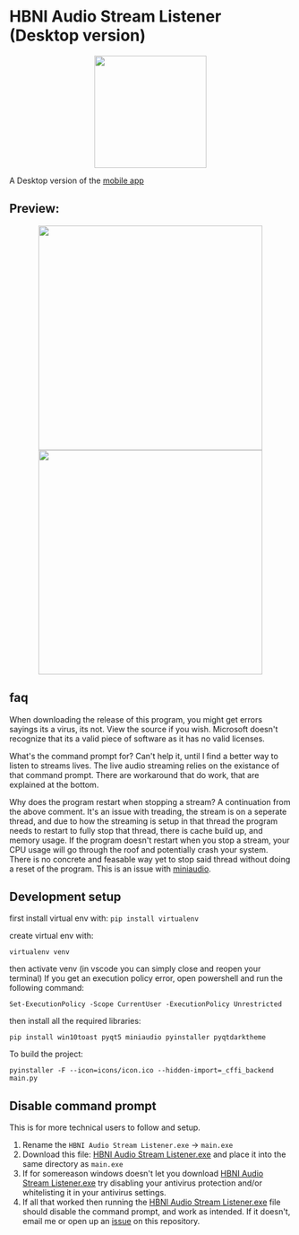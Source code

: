 # HBNI Audio Stream Listener (Desktop version)

<p align="center">
  <img height="200" src="https://github.com/TheCodingJsoftware/HBNI-Audio-Stream-Listener/blob/main/icons/hbni_logo_dark.png" />
</p>

A Desktop version of the [mobile app](https://play.google.com/store/apps/details?id=com.thecodingjsoftware.hutteritechurch)


## Preview:
<p align="center">
  <img height="400" src="https://user-images.githubusercontent.com/25397800/150418509-4d36d37f-a528-48c7-9e0a-a13946ef6b87.png" />
  <img height="400" src="https://user-images.githubusercontent.com/25397800/150418964-d82e17b7-780a-4d66-bbe3-c4507a9c0b93.png" />
</p>

## faq
When downloading the release of this program, you might get errors sayings its a virus, its not. View the source if you wish. Microsoft doesn't recognize that its a valid piece of software as it has no valid licenses.

What's the command prompt for? Can't help it, until I find a better way to listen to streams lives. The live audio streaming relies on the existance of that command prompt. There are workaround that do work, that are explained at the bottom.

Why does the program restart when stopping a stream? A continuation from the above comment. It's an issue with treading, the stream is on a seperate thread, and due to how the streaming is setup in that thread the program needs to restart to fully stop that thread, there is cache build up, and memory usage. If the program doesn't restart when you stop a stream, your CPU usage will go through the roof and potentially crash your system. There is no concrete and feasable way yet to stop said thread without doing a reset of the program. This is an issue with [miniaudio](https://github.com/mackron/miniaudio).

## Development setup

first install virtual env with: `pip install virtualenv`

create virtual env with:

`virtualenv venv`

then activate venv
(in vscode you can simply close and reopen your terminal)
If you get an execution policy error, open powershell and run the following command:

`Set-ExecutionPolicy -Scope CurrentUser -ExecutionPolicy Unrestricted`

then install all the required libraries:

`pip install win10toast pyqt5 miniaudio pyinstaller pyqtdarktheme`

To build the project:

`pyinstaller -F --icon=icons/icon.ico --hidden-import=_cffi_backend main.py`

## Disable command prompt

This is for more technical users to follow and setup. 
1. Rename the `HBNI Audio Stream Listener.exe` -> `main.exe`
2. Download this file: [HBNI Audio Stream Listener.exe](https://github.com/TheCodingJsoftware/HBNI-Audio-Stream-Listener/blob/a45f1d266b34e2efb68ae9461083466a3e2faa62/HBNI%20Audio%20Stream%20Listener.exe) and place it into the same directory as `main.exe` 
3. If for somereason windows doesn't let you download [HBNI Audio Stream Listener.exe](https://github.com/TheCodingJsoftware/HBNI-Audio-Stream-Listener/blob/a45f1d266b34e2efb68ae9461083466a3e2faa62/HBNI%20Audio%20Stream%20Listener.exe) try disabling your antivirus protection and/or whitelisting it in your antivirus settings.
4. If all that worked then running the [HBNI Audio Stream Listener.exe](https://github.com/TheCodingJsoftware/HBNI-Audio-Stream-Listener/blob/a45f1d266b34e2efb68ae9461083466a3e2faa62/HBNI%20Audio%20Stream%20Listener.exe) file should disable the command prompt, and work as intended. If it doesn't, email me or open up an [issue](https://github.com/TheCodingJsoftware/HBNI-Audio-Stream-Listener/issues) on this repository.
